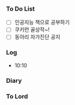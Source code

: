 ### To Do List
- [ ] 인공지능 책으로 공부하기
- [ ] 쿠키런 골상작~!
- [ ] 동아리 자가진단 공지
### Log
- 10:10 
### Diary

### To Lord
